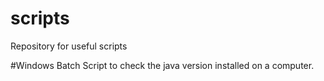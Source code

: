 # scripts
Repository for useful scripts  


#Windows Batch Script to check the java version installed on a computer. 
